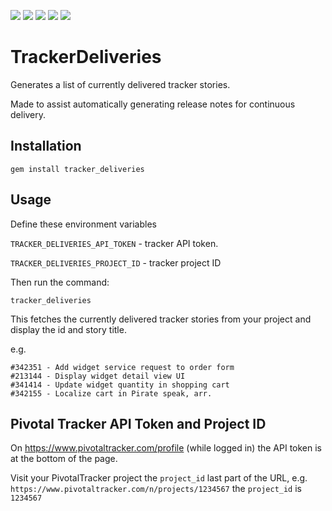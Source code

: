 ![](https://img.shields.io/github/issues/badges/ocodo/tracker_deliveries.svg)
![](https://img.shields.io/github/issues-pr/ocodo/tracker_deliveries.svg)
![](https://img.shields.io/github/license/ocodo/tracker_deliveries.svg)
![](https://img.shields.io/gem/v/tracker_deliveries.svg)
![](https://img.shields.io/circleci/project/github/ocodo/tracker_deliveries/master.svg)

# TrackerDeliveries

Generates a list of currently delivered tracker stories.

Made to assist automatically generating release notes
for continuous delivery.

## Installation

```
gem install tracker_deliveries
```

## Usage

Define these environment variables

`TRACKER_DELIVERIES_API_TOKEN` - tracker API token.

`TRACKER_DELIVERIES_PROJECT_ID` - tracker project ID

Then run the command:

```
tracker_deliveries
```

This fetches the currently delivered tracker stories from your project
and display the id and story title.

e.g.

```
#342351 - Add widget service request to order form
#213144 - Display widget detail view UI
#341414 - Update widget quantity in shopping cart
#342155 - Localize cart in Pirate speak, arr.
```

## Pivotal Tracker API Token and Project ID

On https://www.pivotaltracker.com/profile (while logged in) the API
token is at the bottom of the page.

Visit your PivotalTracker project the `project_id` last part of
the URL, e.g. `https://www.pivotaltracker.com/n/projects/1234567` the
`project_id` is `1234567`
